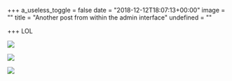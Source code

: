 +++
a_useless_toggle = false
date = "2018-12-12T18:07:13+00:00"
image = ""
title = "Another post from within the admin interface"
undefined = ""

+++
LOL

![](/v1544643885/samples/ecommerce/accessories-bag.jpg)

![](/v1544643887/samples/food/spices.jpg)

![](https://res.cloudinary.com/areddin/image/upload/v1544643872/sample.jpg)
